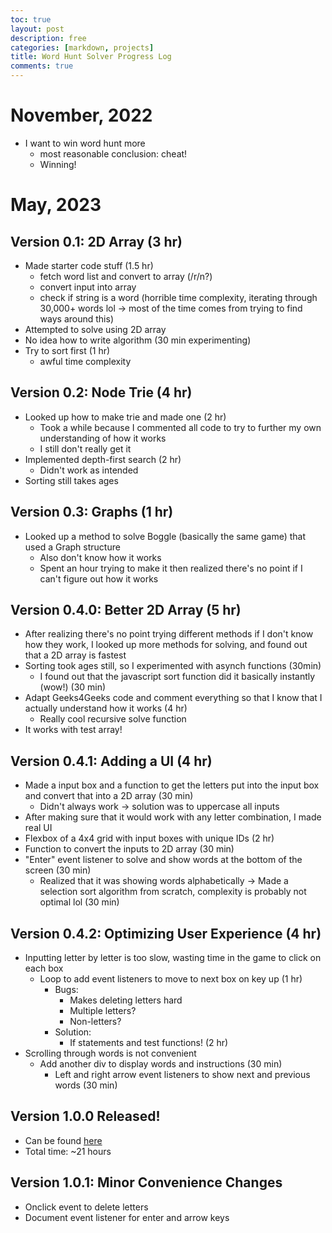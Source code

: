 ```yaml
---
toc: true
layout: post
description: free
categories: [markdown, projects]
title: Word Hunt Solver Progress Log
comments: true
---
```


# November, 2022
- I want to win word hunt more
    * most reasonable conclusion: cheat!
    * Winning!

# May, 2023

## Version 0.1: 2D Array (3 hr)
- Made starter code stuff (1.5 hr)
    * fetch word list and convert to array (/r/n?)
    * convert input into array
    * check if string is a word (horrible time complexity, iterating through 30,000+ words lol -> most of the time comes from trying to find ways around this)
- Attempted to solve using 2D array
- No idea how to write algorithm (30 min experimenting)
- Try to sort first (1 hr)
    * awful time complexity

## Version 0.2: Node Trie (4 hr)
- Looked up how to make trie and made one (2 hr)
    * Took a while because I commented all code to try to further my own understanding of how it works
    * I still don't really get it
- Implemented depth-first search (2 hr)
    * Didn't work as intended
- Sorting still takes ages

## Version 0.3: Graphs (1 hr)
- Looked up a method to solve Boggle (basically the same game) that used a Graph structure
    * Also don't know how it works
    * Spent an hour trying to make it then realized there's no point if I can't figure out how it works

## Version 0.4.0: Better 2D Array (5 hr)
- After realizing there's no point trying different methods if I don't know how they work, I looked up more methods for solving, and found out that a 2D array is fastest
- Sorting took ages still, so I experimented with asynch functions (30min)
    * I found out that the javascript sort function did it basically instantly (wow!) (30 min)
- Adapt Geeks4Geeks code and comment everything so that I know that I actually understand how it works (4 hr)
    - Really cool recursive solve function
- It works with test array!

## Version 0.4.1: Adding a UI (4 hr)
- Made a input box and a function to get the letters put into the input box and convert that into a 2D array (30 min)
    * Didn't always work -> solution was to uppercase all inputs
- After making sure that it would work with any letter combination, I made real UI
- Flexbox of a 4x4 grid with input boxes with unique IDs (2 hr)
- Function to convert the inputs to 2D array (30 min)
- "Enter" event listener to solve and show words at the bottom of the screen (30 min)
    * Realized that it was showing words alphabetically -> Made a selection sort algorithm from scratch, complexity is probably not optimal lol (30 min)

## Version 0.4.2: Optimizing User Experience (4 hr)
- Inputting letter by letter is too slow, wasting time in the game to click on each box
    * Loop to add event listeners to move to next box on key up (1 hr)
        - Bugs:
            * Makes deleting letters hard
            * Multiple letters?
            * Non-letters?
        - Solution:
            * If statements and test functions! (2 hr)
- Scrolling through words is not convenient
    * Add another div to display words and instructions (30 min)
        - Left and right arrow event listeners to show next and previous words (30 min)

## Version 1.0.0 Released!
* Can be found [here](https://aidenhuynh.github.io/CS_Swag/markdown/projects/2023/05/11/WordHuntSolver.html)
* Total time: ~21 hours

## Version 1.0.1: Minor Convenience Changes
* Onclick event to delete letters
* Document event listener for enter and arrow keys